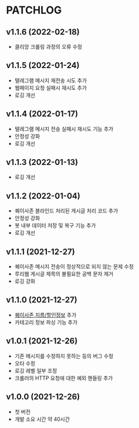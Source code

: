 # PATCHLOG

## v1.1.6 (2022-02-18)
- 클리앙 크롤링 과정의 오류 수정

## v1.1.5 (2022-01-24)
- 텔레그램 메시지 재전송 시도 추가
- 웹페이지 요청 실패시 재시도 추가
- 로깅 개선

## v1.1.4 (2022-01-17)
- 텔레그램 메시지 전송 실패시 재시도 기능 추가
- 안정성 강화
- 로깅 개선

## v1.1.3 (2022-01-13)
- 로깅 개선

## v1.1.2 (2022-01-04)
- 퀘이사존 블라인드 처리된 게시글 처리 코드 추가
- 안정성 강화
- 봇 내부 데이터 저장 및 복구 기능 추가
- 로깅 개선

## v1.1.1 (2021-12-27)
- 퀘이사존 메시지 전송이 정상적으로 되지 않는 문제 수정
- 루리웹 게시글 제목의 불필요한 공백 문자 제거
- 로깅 강화

## v1.1.0 (2021-12-27)
- [퀘이사존 지름/할인정보](https://quasarzone.com/bbs/qb_saleinfo) 추가
- 카테고리 정보 파싱 기능 추가

## v1.0.1 (2021-12-26)
- 기존 메시지를 수정하지 못하는 등의 버그 수정
- 오타 수정
- 로깅 레벨 일부 조정
- 크롤러의 HTTP 요청에 대한 예외 핸들링 추가

## v1.0.0 (2021-12-26)
- 첫 버전
- 개발 소요 시간 약 40시간
